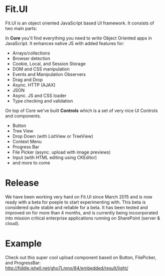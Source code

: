 # Fit.UI

Fit.UI is an object oriented JavaScript based UI framework.
It consists of two main parts:

In **Core** you'll find everything you need to write Object Oriented apps
in JavaScript. It enhances native JS with added features for:

 - Arrays/collections
 - Browser detection
 - Cookie, Local, and Session Storage
 - DOM and CSS manipulation
 - Events and Manipulation Observers
 - Drag and Drop
 - Async. HTTP (AJAX)
 - JSON
 - Async. JS and CSS loader
 - Type checking and validation

On top of Core we've built **Controls** which is a set of very nice UI Controls and components.

 - Button
 - Tree View
 - Drop Down (with ListView or TreeView)
 - Context Menu
 - Progress Bar
 - File Picker (async. upload with image previews)
 - Input (with HTML editing using CKEditor)
 - and more to come

# Release

We have been working very hard on Fit.UI since March 2015 and is now ready
with a beta for poeple to start experimenting with. This beta is considered
quite stable and reliable for a beta. It has been tested and improved on for
more than 4 months, and is currently being incoorporated into mission
critical enterprise applications running on SharePoint (server & cloud).

# Example

Check out this super cool upload component based on
Button, FilePicker, and ProgressBar:
http://fiddle.jshell.net/gho7Lmno/84/embedded/result/light/
